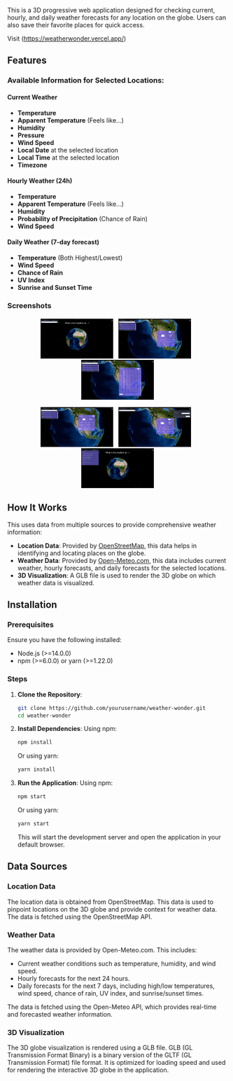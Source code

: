 

This is a 3D progressive web application  designed for checking current, hourly, and daily weather forecasts for any location on the globe. Users can also save their favorite places for quick access.

Visit (https://weatherwonder.vercel.app/)

## Features

### Available Information for Selected Locations:

#### Current Weather
- **Temperature**
- **Apparent Temperature** (Feels like...)
- **Humidity**
- **Pressure**
- **Wind Speed**
- **Local Date** at the selected location
- **Local Time** at the selected location
- **Timezone**

#### Hourly Weather (24h)
- **Temperature**
- **Apparent Temperature** (Feels like...)
- **Humidity**
- **Probability of Precipitation** (Chance of Rain)
- **Wind Speed**

#### Daily Weather (7-day forecast)
- **Temperature** (Both Highest/Lowest)
- **Wind Speed**
- **Chance of Rain**
- **UV Index**
- **Sunrise and Sunset Time**

### Screenshots

<p align="center">
  <img src="./image/README/image.png" width="33%">
  <img src="./image/README/image1.png" width="33%">
  <img src="./image/README/image2.png" width="33%">
</p>

<p align="center">
  <img src="./image/README/image3.png" width="33%">
  <img src="./image/README/image4.png" width="33%">
  <img src="./image/README/image5.png" width="33%">
</p>

## How It Works

This uses data from multiple sources to provide comprehensive weather information:

- **Location Data**: Provided by [OpenStreetMap](https://openstreetmap.org/copyright), this data helps in identifying and locating places on the globe.
- **Weather Data**: Provided by [Open-Meteo.com](https://open-meteo.com), this data includes current weather, hourly forecasts, and daily forecasts for the selected locations.
- **3D Visualization**: A GLB file is used to render the 3D globe on which weather data is visualized.

## Installation

### Prerequisites

Ensure you have the following installed:

- Node.js (>=14.0.0)
- npm (>=6.0.0) or yarn (>=1.22.0)

### Steps

1. **Clone the Repository**:
    ```bash
    git clone https://github.com/yourusername/weather-wonder.git
    cd weather-wonder
    ```

2. **Install Dependencies**:
    Using npm:
    ```bash
    npm install
    ```
    Or using yarn:
    ```bash
    yarn install
    ```

3. **Run the Application**:
    Using npm:
    ```bash
    npm start
    ```
    Or using yarn:
    ```bash
    yarn start
    ```
    This will start the development server and open the application in your default browser.

## Data Sources

### Location Data
The location data is obtained from OpenStreetMap. This data is used to pinpoint locations on the 3D globe and provide context for weather data. The data is fetched using the OpenStreetMap API.

### Weather Data
The weather data is provided by Open-Meteo.com. This includes:
- Current weather conditions such as temperature, humidity, and wind speed.
- Hourly forecasts for the next 24 hours.
- Daily forecasts for the next 7 days, including high/low temperatures, wind speed, chance of rain, UV index, and sunrise/sunset times.

The data is fetched using the Open-Meteo API, which provides real-time and forecasted weather information.

### 3D Visualization
The 3D globe visualization is rendered using a GLB file. GLB (GL Transmission Format Binary) is a binary version of the GLTF (GL Transmission Format) file format. It is optimized for loading speed and used for rendering the interactive 3D globe in the application.

